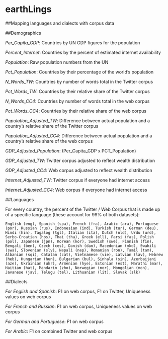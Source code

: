 # earthLings

##Mapping languages and dialects with corpus data


##Demographics

*Per_Capita_GDP*: Countries by UN GDP figures for the population

*Percent_Internet*: Countries by the percent of estimated internet availability

*Population*: Raw population numbers from the UN

*Pct_Population*: Countries by their percentage of the world’s population

*N_Words_TW*: Countries by number of words total in the Twitter corpus

*Pct_Words_TW*: Countries by their relative share of the Twitter corpus

*N_Words_CC4*: Countries by number of words total in the web corpus

*Pct_Words_CC4*: Countries by their relative share of the web corpus

*Population_Adjusted_TW*: Difference between actual population and a country’s relative share of the Twitter corpus

*Population_Adjusted_CC4*: Difference between actual population and a country’s relative share of the web corpus

*GDP_Adjusted_Population*: (Per_Capita_GDP x PCT_Population) 

*GDP_Adjusted_TW*: Twitter corpus adjusted to reflect wealth distribution

*GDP_Adjusted_CC4*: Web corpus adjusted to reflect wealth distribution

*Internet_Adjusted_TW*: Twitter corpus if everyone had internet access

*Internet_Adjusted_CC4*: Web corpus if everyone had internet access

##Languages

For every country, the percent of the Twitter / Web Corpus that is made up of a specific language (these account for 99% of both datasets):
	
	English (eng), Spanish (spa), French (fra), Arabic (ara), Portuguese (por), Russian (rus), Indonesian (ind), Turkish (tur), German (deu), Hindi (hin), Tagalog (tgl), Italian (ita), Dutch (nld), Urdu (urd), Serbo-Croatian (hbs), Thai (tha), Greek (ell), Farsi (fas), Polish (pol), Japanese (jpn), Korean (kor), Swedish (swe), Finnish (fin), Bengali (ben), Czech (ces), Danish (dan), Macedonian (mkd), Swahili (swa), Slovenian (slv), Nepali (nep), Romanian (ron), Tamil (tam), Albanian (sqi), Catalan (cat), Vietnamese (vie), Latvian (lav), Hebrew (heb), Hungarian (hun), Bulgarian (bul), Sinhala (sin), Azerbaijani (aze), Ukrainian (ukr), Armenian (hye), Estonian (est), Marathi (mar), Haitian (hat), Mandarin (zho), Norwegian (nor), Mongolian (mon), Javanese (jav), Telugu (tel), Lithuanian (lit), Slovak (slk)

##Dialects

*For English and Spanish*: F1 on web corpus, F1 on Twitter, Uniqueness values on web corpus

*For French and Russian*: F1 on web corpus, Uniqueness values on web corpus

*For German and Portuguese*: F1 on web corpus

*For Arabic*: F1 on combined Twitter and web corpus
	
